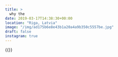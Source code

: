 ```yaml
---
title: >
  why the
date: 2019-03-17T14:38:30+00:00
location: "Riga, Latvia"
image: "/img/ad175b6e8e43b1a20a4a9b350c5557be.jpg"
draft: false
instagram: true
---
```


{{<photo src="/img/ad175b6e8e43b1a20a4a9b350c5557be.jpg">}}
